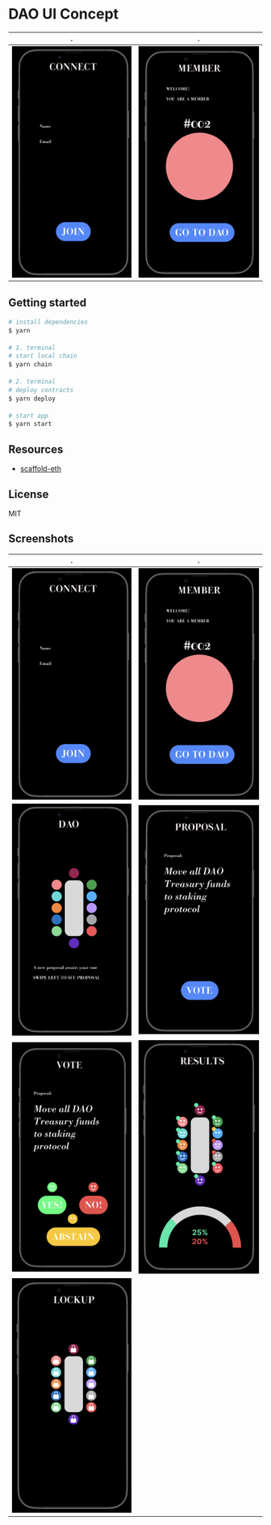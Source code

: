 # DAO UI Concept

.             |  .
:-------------------------:|:-------------------------:
![Ethereum_DAO_UI_Concept_01](./packages/react-app/public/screenshots/dao_ui_ethereum_01.png?raw=true 'Ethereum_DAO_UI_Concept_01')  |  ![Ethereum_DAO_UI_Concept_03](./packages/react-app/public/screenshots/dao_ui_ethereum_02.png?raw=true 'Ethereum_DAO_UI_Concept_03')

## Getting started

```bash
# install dependencies
$ yarn

# 1. terminal
# start local chain
$ yarn chain

# 2. terminal
# deploy contracts
$ yarn deploy

# start app
$ yarn start
```

## Resources

* [scaffold-eth](https://github.com/scaffold-eth/scaffold-eth)

## License

MIT

## Screenshots

.             |  .
:-------------------------:|:-------------------------:
![Ethereum_DAO_UI_Concept_01](./packages/react-app/public/screenshots/dao_ui_ethereum_01.png?raw=true 'Ethereum_DAO_UI_Concept_01')  |  ![Ethereum_DAO_UI_Concept_02](./packages/react-app/public/screenshots/dao_ui_ethereum_02.png?raw=true 'Ethereum_DAO_UI_Concept_02')
![Ethereum_DAO_UI_Concept_03](./packages/react-app/public/screenshots/dao_ui_ethereum_03.png?raw=true 'Ethereum_DAO_UI_Concept_03')  |  ![Ethereum_DAO_UI_Concept_04](./packages/react-app/public/screenshots/dao_ui_ethereum_04.png?raw=true 'Ethereum_DAO_UI_Concept_04')
![Ethereum_DAO_UI_Concept_05](./packages/react-app/public/screenshots/dao_ui_ethereum_05.png?raw=true 'Ethereum_DAO_UI_Concept_05')  |  ![Ethereum_DAO_UI_Concept_06](./packages/react-app/public/screenshots/dao_ui_ethereum_06.png?raw=true 'Ethereum_DAO_UI_Concept_06')
![Ethereum_DAO_UI_Concept_07](./packages/react-app/public/screenshots/dao_ui_ethereum_07.png?raw=true 'Ethereum_DAO_UI_Concept_07')  |  




